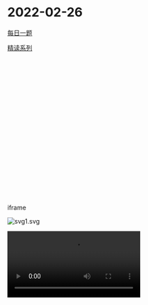 # 2022-02-26

[每日一题](https://github.com/shfshanyue/Daily-Question/issues)

[精读系列](https://github.com/ascoders/weekly)

<embed width="560" height="315" src="https://upload-images.jianshu.io/upload_images/1179389-4133aca11bd87610.png?imageMogr2/auto-orient/strip|imageView2/2/w/1200/format/webp" allowfullscreen></embed>


iframe


![svg1.svg](file:///Users/admin/Desktop/svg1.svg)

![qwqw](file:///Users/admin/Desktop/1111.mp4)
